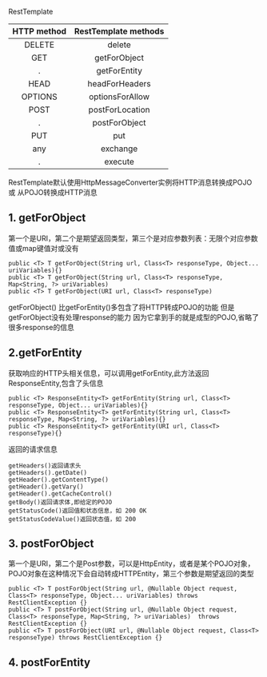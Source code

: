 RestTemplate

|HTTP method|RestTemplate methods|
|:-----:|:----:|
|DELETE|delete|
|GET|getForObject|
|.|getForEntity|
|HEAD|headForHeaders|
|OPTIONS|optionsForAllow|
|POST|postForLocation|
|.|postForObject|
|PUT|put|
|any|exchange|
|.|execute|

RestTemplate默认使用HttpMessageConverter实例将HTTP消息转换成POJO 或 从POJO转换成HTTP消息

## 1. getForObject
第一个是URI，第二个是期望返回类型，第三个是对应参数列表：无限个对应参数值或map键值对或没有
````
public <T> T getForObject(String url, Class<T> responseType, Object... uriVariables){}
public <T> T getForObject(String url, Class<T> responseType, Map<String, ?> uriVariables)
public <T> T getForObject(URI url, Class<T> responseType)
````
getForObject() 比getForEntity()多包含了将HTTP转成POJO的功能
但是getForObject没有处理response的能力
因为它拿到手的就是成型的POJO,省略了很多response的信息

## 2.getForEntity
获取响应的HTTP头相关信息，可以调用getForEntity,此方法返回ResponseEntity,包含了头信息
````
public <T> ResponseEntity<T> getForEntity(String url, Class<T> responseType, Object... uriVariables){}
public <T> ResponseEntity<T> getForEntity(String url, Class<T> responseType, Map<String, ?> uriVariables){}
public <T> ResponseEntity<T> getForEntity(URI url, Class<T> responseType){}
````
返回的请求信息
````
getHeaders()返回请求头
getHeaders().getDate()
getHeader().getContentType()
getHeader().getVary()
getHeader().getCacheControl()
getBody()返回请求体,即给定的POJO
getStatusCode()返回值和状态信息，如 200 OK
getStatusCodeValue()返回状态值，如 200
````

## 3. postForObject
第一个是URI，第二个是Post参数，可以是HttpEntity，或者是某个POJO对象，POJO对象在这种情况下会自动转成HTTPEntity，第三个参数是期望返回的类型
````
public <T> T postForObject(String url, @Nullable Object request, Class<T> responseType, Object... uriVariables) throws RestClientException {}                                   
public <T> T postForObject(String url, @Nullable Object request, Class<T> responseType, Map<String, ?> uriVariables)  throws RestClientException {}
public <T> T postForObject(URI url, @Nullable Object request, Class<T> responseType) throws RestClientException {}
````

## 4. postForEntity
